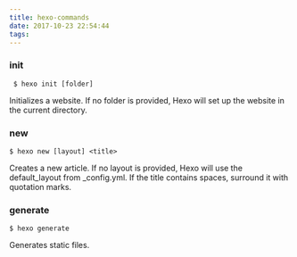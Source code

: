 ```yaml
---
title: hexo-commands
date: 2017-10-23 22:54:44
tags:
---
```

### init
     $ hexo init [folder]
Initializes a website. If no folder is provided, Hexo will set up the website in the current directory.

### new 
    $ hexo new [layout] <title>
Creates a new article. If no layout is provided, Hexo will use the default_layout from _config.yml. If the title contains spaces, surround it with quotation marks.

### generate
    $ hexo generate
Generates static files.